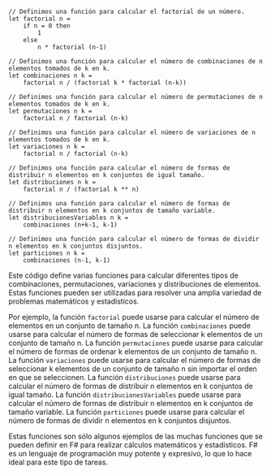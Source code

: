 ```f#
// Definimos una función para calcular el factorial de un número.
let factorial n =
    if n = 0 then
        1
    else
        n * factorial (n-1)

// Definimos una función para calcular el número de combinaciones de n elementos tomados de k en k.
let combinaciones n k =
    factorial n / (factorial k * factorial (n-k))

// Definimos una función para calcular el número de permutaciones de n elementos tomados de k en k.
let permutaciones n k =
    factorial n / factorial (n-k)

// Definimos una función para calcular el número de variaciones de n elementos tomados de k en k.
let variaciones n k =
    factorial n / factorial (n-k)

// Definimos una función para calcular el número de formas de distribuir n elementos en k conjuntos de igual tamaño.
let distribuciones n k =
    factorial n / (factorial k ** n)

// Definimos una función para calcular el número de formas de distribuir n elementos en k conjuntos de tamaño variable.
let distribucionesVariables n k =
    combinaciones (n+k-1, k-1)

// Definimos una función para calcular el número de formas de dividir n elementos en k conjuntos disjuntos.
let particiones n k =
    combinaciones (n-1, k-1)
```

Este código define varias funciones para calcular diferentes tipos de combinaciones, permutaciones, variaciones y distribuciones de elementos. Estas funciones pueden ser utilizadas para resolver una amplia variedad de problemas matemáticos y estadísticos.

Por ejemplo, la función `factorial` puede usarse para calcular el número de elementos en un conjunto de tamaño n. La función `combinaciones` puede usarse para calcular el número de formas de seleccionar k elementos de un conjunto de tamaño n. La función `permutaciones` puede usarse para calcular el número de formas de ordenar k elementos de un conjunto de tamaño n. La función `variaciones` puede usarse para calcular el número de formas de seleccionar k elementos de un conjunto de tamaño n sin importar el orden en que se seleccionen. La función `distribuciones` puede usarse para calcular el número de formas de distribuir n elementos en k conjuntos de igual tamaño. La función `distribucionesVariables` puede usarse para calcular el número de formas de distribuir n elementos en k conjuntos de tamaño variable. La función `particiones` puede usarse para calcular el número de formas de dividir n elementos en k conjuntos disjuntos.

Estas funciones son sólo algunos ejemplos de las muchas funciones que se pueden definir en F# para realizar cálculos matemáticos y estadísticos. F# es un lenguaje de programación muy potente y expresivo, lo que lo hace ideal para este tipo de tareas.